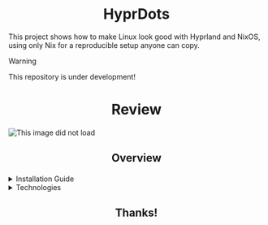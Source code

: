 <div align="center">
    <h1>HyprDots</h1>
</div>

This project shows how to make Linux look good with Hyprland and NixOS, using only Nix for a reproducible setup anyone can copy.

> [!WARNING]
> This repository is under development!

<div align="center">
    <h1>Review</h1>
    <h4></h4>
</div>

![This image did not load](./.github/assets/screenshot/main.png)

<div align="center">
    <h2>Overview</h2>
    <h4></h4>
</div>

<details>
<summary>Installation Guide</summary>

1. **Identify the target disk**:

   ```bash
   lsblk
   ```

   Note the disk (e.g., `/dev/nvme0n1`). Double-check to avoid data loss.

2. **Obtain a disko layout**:
   Clone a repository with a `disko.nix` file or create your own:

   ```bash
   git clone https://github.com/LinuxFamily/LuneDots
   ```

   Ensure `disko.nix` matches your disk and partition needs.

3. **Format the disk**:
   Run `disko` to partition and format the disk (this erases all data):

   ```bash
   sudo nix run github:nix-community/disko -- --mode disko ./LuneDots/path/to/disko.nix --arg device '"/dev/nvme0n1"'
   ```

4. **Generate hardware configuration**:
   Create a `hardware-configuration.nix` file:

   ```bash
   sudo nixos-generate-config --no-filesystems --root .
   ```

5. **Set up host configuration**:
   Copy the generated file to your host directory:

   ```bash
   mkdir -p ./LuneDots/hosts/io
   cp ./etc/nixos/hardware-configuration.nix ./LuneDots/hosts/io/
   ```

6. **Install NixOS**:
   Install the system to `/mnt` using the flake:

   ```bash
   nixos-install --root /mnt --flake ./LuneDots#io
   ```

   Set a root password with `passwd` or configure SSH keys if prompted.

7. **Reboot**:
   Unmount filesystems and reboot:
   ```bash
   umount -R /mnt
   reboot
   ```
   </details>

<details>
<summary>Technologies</summary>

- **Hyprland**: Dynamic tiling Wayland compositor that looks great.
  [github.com/hypwm/hyprland](https://github.com/hypwm/hyprland)
- **Hyprpaper**: Wallpaper tool for Hyprland.
  [github.com/hyprwm/hyprpaper](https://github.com/hyprwm/hyprpaper)
- **Hyprlock**: Hyprland's simple, yet multi-threaded and GPU-accelerated screen locking utility.
  [github.com/hyprwm/hyprlock](https://github.com/hyprwm/hyprlock)
- **Hyprcontrib**: grimblast - A Hyprland version of Grimshot.
  [github.com/hyprwm/contrib](https://github.com/hyprwm/contrib)
- **Agsv2**: CLI for Astal+TypeScript frameworks.
  [github.com/Aylur/ags/tree/v3](https://github.com/Aylur/ags/tree/v3)
- **Ghostty**: Fast, modern terminal emulator.
  [github.com/ghostty-org/ghostty](https://github.com/ghostty-org/ghostty)
- **Zen-Browser**: Firefox fork for a nicer browsing experience.
  [github.com/zen-browser/desktop](https://github.com/zen-browser/desktop)
- **Zed-editor**: Fast Rust-based IDE with cool features.
[github.com/zed-industries/zed](https://github.com/zed-industries/zed)

  </details>
<div align="center">
    <h2> Thanks! </h2>
    <h4></h4>
</div>
